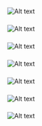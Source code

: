 ###
![Alt text](images)

###
![Alt text](images)

###
![Alt text](images)

###
![Alt text](images)

###
![Alt text](images)

###
![Alt text](images)

###
![Alt text](images)


